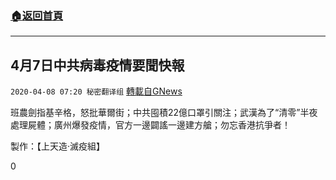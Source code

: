 ###  [:house:返回首頁](https://github.com/ourhimalayas/txt)
---

## 4月7日中共病毒疫情要聞快報
`2020-04-08 07:20 秘密翻译组` [轉載自GNews](https://gnews.org/zh-hant/166037/)

班農劍指基辛格，怒批華爾街；中共囤積22億口罩引關注；武漢為了“清零”半夜處理屍體；廣州爆發疫情，官方一邊闢謠一邊建方艙；勿忘香港抗爭者！



製作：【上天造·滅疫組】

0
